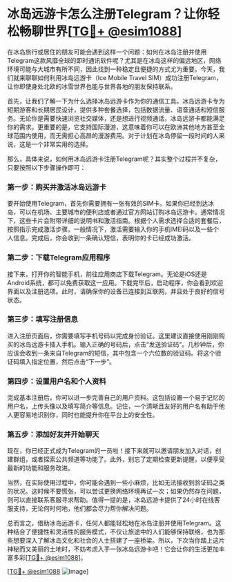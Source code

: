 # 冰岛远游卡怎么注册Telegram？让你轻松畅聊世界[[TG💪+ @esim1088](https://t.me/s/esim1088)]

在冰岛旅行或居住的朋友可能会遇到这样一个问题：如何在冰岛注册并使用Telegram这款风靡全球的即时通讯软件呢？尤其是在冰岛这样的偏远地区，网络环境可能与大城市有所不同，因此找到一种稳定且便捷的方式尤为重要。今天，我们就来聊聊如何利用冰岛远游卡（Ice Mobile Travel SIM）成功注册Telegram，让你即使身处北欧的冰雪世界也能与世界各地的朋友保持联系。

首先，让我们了解一下为什么选择冰岛远游卡作为你的通信工具。冰岛远游卡专为短期游客和长期居民设计，提供多种套餐选择，包括数据流量、语音通话和短信服务。无论你是需要快速浏览社交媒体，还是想进行视频通话，冰岛远游卡都能满足你的需求。更重要的是，它支持国际漫游，这意味着你可以在欧洲其他地方甚至全球范围内使用，而无需担心高昂的漫游费用。对于计划在冰岛停留一段时间的人来说，这是一个非常实用的选择。

那么，具体来说，如何用冰岛远游卡注册Telegram呢？其实整个过程并不复杂，只要按照以下步骤操作即可：

### 第一步：购买并激活冰岛远游卡

要开始使用Telegram，首先你需要拥有一张有效的SIM卡。如果你已经到达冰岛，可以在机场、主要城市的便利店或者通过官方网站订购冰岛远游卡。通常情况下，这些卡片会附带详细的说明书和激活指南。根据个人需求选择合适的套餐后，按照指示完成激活步骤。一般情况下，激活需要输入你的手机IMEI码以及一些个人信息。完成后，你会收到一条确认短信，表明你的卡已经成功激活。

### 第二步：下载Telegram应用程序

接下来，打开你的智能手机，前往应用商店下载Telegram。无论是iOS还是Android系统，都可以免费获取这一应用。下载完毕后，启动程序，你会看到欢迎界面以及注册选项。此时，请确保你的设备已连接到互联网，并且处于良好的信号状态。

### 第三步：填写注册信息

进入注册页面后，你需要填写手机号码以完成身份验证。这里建议直接使用刚刚购买的冰岛远游卡插入手机。输入正确的号码后，点击“发送验证码”。几秒钟后，你应该会收到一条来自Telegram的短信，其中包含一个六位数的验证码。将这个验证码填入指定位置，然后点击“下一步”。

### 第四步：设置用户名和个人资料

完成基本注册后，你可以进一步完善自己的用户资料。这包括设置一个易于记忆的用户名，上传头像以及填写简介等信息。记住，一个清晰且友好的用户名有助于他人更容易地识别你，同时也能提升你在平台上的安全性。

### 第五步：添加好友并开始聊天

现在，你已经正式成为Telegram的一员啦！接下来就可以邀请朋友加入对话，创建群组，或者探索公共频道等功能了。此外，别忘了定期检查更新提醒，以便享受最新的功能和服务改进。

当然，在实际使用过程中，你可能会遇到一些小麻烦，比如无法接收到验证码之类的状况。这时候不要慌张，可以尝试更换网络环境再试一次；如果仍然存在问题，则可以直接联系客服寻求帮助。值得一提的是，冰岛远游卡提供了24小时在线客服支持，无论何时何地，他们都会尽力帮你解决问题。

总而言之，借助冰岛远游卡，任何人都能轻松地在冰岛注册并使用Telegram。这种结合了便捷性和灵活性的服务模式，不仅让旅途中的人们能够保持联络，也为那些想要深入了解冰岛文化和社会的人士搭建了一座桥梁。所以，下次当你踏上这片神秘而又美丽的土地时，不妨考虑入手一张冰岛远游卡吧！它会让你的生活更加丰富多彩[[TG💪+ @esim1088](https://t.me/s/esim1088)]。

[[TG💪+ @esim1088](https://t.me/s/esim1088) ![Image](https://i.postimg.cc/4NQfJmqS/Snipaste-2025-05-13-00-14-12.png)]